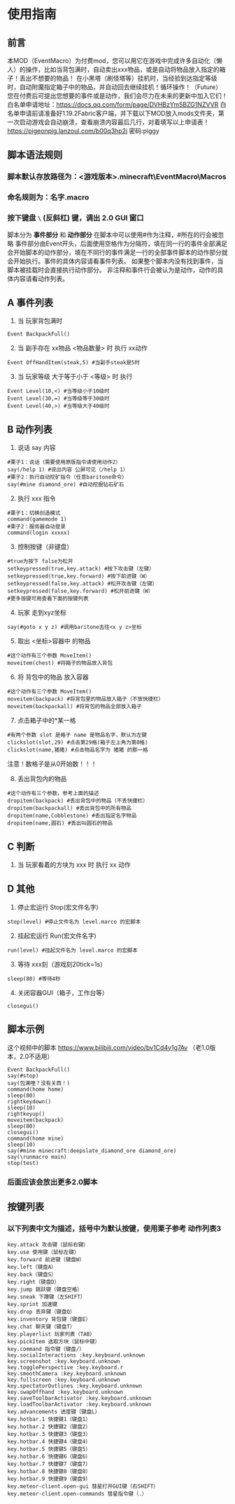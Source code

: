 # 使用指南

## 前言
本MOD（EventMacro）为付费mod，您可以用它在游戏中完成许多自动化（懒人）的操作，比如当背包满时，自动卖出xxx物品，或是自动将物品放入指定的箱子！丢出不想要的物品！
在小黑塔（刷怪塔等）挂机时，当经验到达指定等级时，自动附魔指定箱子中的物品，并自动回去继续挂机！循环操作！（Future）
您在付费后可提出您想要的事件或是动作，我们会尽力在未来的更新中加入它们！
白名单申请地址：https://docs.qq.com/form/page/DVHBzYm5BZG1NZVVR
白名单申请前请准备好1.19.2Fabric客户端，并下载以下MOD放入mods文件夹，第一次启动游戏会自动崩溃，查看崩溃内容最后几行，对着填写以上申请表！
https://pigeonpig.lanzoul.com/b00q3hp2j   密码:piggy

## 脚本语法规则

### 脚本默认存放路径为：<游戏版本>\.minecraft\EventMacro\Macros
### 命名规则为：名字.macro 
### 按下键盘 `\` (反斜杠) 键，调出 2.0 GUI 窗口

脚本分为 **事件部分** 和 **动作部分**
在脚本中可以使用#作为注释，#所在的行会被忽略
事件部分由Event开头，后面使用空格作为分隔符，填在同一行的事件全部满足会开始脚本的动作部分，填在不同行的事件满足一行的全部事件脚本的动作部分就会开始执行。事件的具体内容请看事件列表。
如果整个脚本内没有找到事件，当脚本被挂载时会直接执行动作部分。
非注释和事件行会被认为是动作，动作的具体内容请看动作列表。

## A 事件列表
1. 当 玩家背包满时 
```
Event BackpackFull()
```

2. 当 副手存在 xx物品 <物品数量> 时 执行 xx动作
```
Event OffHandItem(steak,5) #当副手steak是5时
```

3. 当 玩家等级 大于等于小于 <等级> 时 执行
```
Event Level(10,<) #当等级小于10级时
Event Level(30,=) #当等级等于30级时
Event Level(40,>) #当等级大于40级时
```

## B 动作列表

1. 说话 say 内容
```
#栗子1：说话（需要使用原版指令请使用动作2）
say(/help 1) #说出内容 公屏可见（/help 1）
#栗子2：执行自动挖矿指令（任意baritone命令）
say(#mine diamond_ore) #自动挖掘钻石矿石
```

2. 执行 xxx 指令
```
#栗子1：切换创造模式
command(gamemode 1)
#栗子2：服务器自动登录
command(login xxxxx)
```

3. 控制按键（非键盘）
```
#true为按下 false为松开
setkeypressed(true,key.attack) #按下攻击键（左键）
setkeypressed(true,key.forward) #按下前进键（W）
setkeypressed(false,key.attack) #松开攻击键（左键）
setkeypressed(false,key.forward) #松开前进键（W）
#更多按键可用查看下面的按键列表
```

4. 玩家 走到xyz坐标
```
say(#goto x y z) #调用baritone去往<x y z>坐标
```

5. 取出 <坐标>容器中 的物品
```
#这个动作有三个参数 MoveItem()
moveitem(chest) #将箱子的物品放入背包
```

6. 将 背包中的物品 放入容器
```
#这个动作有三个参数 MoveItem()
moveitem(backpack) #将背包里的物品放入箱子（不放快捷栏）
moveitem(backpackall) #将背包的物品全部放入箱子
```

7. 点击箱子中的*某一格
```
#有两个参数 slot 是格子 name 是物品名字，默认为左键
clickslot(slot,29) #点击第29格(箱子左上角为第0格)
clickslot(name,猪猪) #点击物品名字为 猪猪 的那一格
```

注意！数格子是从0开始数！！！

8. 丢出背包内的物品
```
#这个动作有三个参数，参考上面的描述
dropitem(backpack) #丢出背包中的物品（不丢快捷栏）
dropitem(backpackall) #丢出背包中的所有物品
dropitem(name,Cobblestone) #丢出指定名字物品
dropitem(name,圆石) #丢出叫圆石的物品
```

## C 判断
1. 当 玩家看着的方块为 xxx 时 执行 xx 动作


## D 其他
1. 停止宏运行 Stop(宏文件名字)
```
stop(level) #停止文件名为 level.marco 的宏脚本
```

2. 挂起宏运行 Run(宏文件名字)
```
run(level) #挂起文件名为 level.marco 的宏脚本
```

3. 等待 xxx刻（游戏刻20tick=1s）
```
sleep(80) #等待4秒
```

4. 关闭容器GUI（箱子，工作台等）
```
closegui()
```

## 脚本示例
这个视频中的脚本 https://www.bilibili.com/video/bv1Cd4y1g7Av （老1.0版本，2.0不适用）
```
Event BackpackFull()
say(#stop)
say(包满哩？没有关西！)
command(home home)
sleep(80)
rightkeydown()
sleep(10)
rightkeyup()
moveitem(backpack)
sleep(80)
closegui()
command(home mine)
sleep(10)
say(#mine minecraft:deepslate_diamond_ore diamond_ore)
say(\runmacro main)
stop(test)
```

### 后面应该会放出更多2.0脚本

## 按键列表

### 以下列表中文为描述，括号中为默认按键，使用栗子参考 动作列表3

```
key.attack 攻击键（鼠标右键）
key.use 使用键（鼠标左键）
key.forward 前进键（键盘W）
key.left（键盘A）
key.back（键盘S）
key.right（键盘D）
key.jump 跳跃键（键盘空格）
key.sneak 下蹲键（左SHIFT）
key.sprint 加速键
key.drop 丢弃键（键盘Q）
key.inventory 背包键（键盘E）
key.chat 聊天键（键盘T）
key.playerlist 玩家列表（TAB）
key.pickItem 选取方块（鼠标中键）
key.command 指令键（键盘/）
key.socialInteractions :key.keyboard.unknown
key.screenshot :key.keyboard.unknown
key.togglePerspective :key.keyboard.r
key.smoothCamera :key.keyboard.unknown
key.fullscreen :key.keyboard.unknown
key.spectatorOutlines :key.keyboard.unknown
key.swapOffhand :key.keyboard.unknown
key.saveToolbarActivator :key.keyboard.unknown
key.loadToolbarActivator :key.keyboard.unknown
key.advancements 进度键（键盘L）
key.hotbar.1 快捷键1（键盘1）
key.hotbar.2 快捷键2（键盘2）
key.hotbar.3 快捷键3（键盘3）
key.hotbar.4 快捷键4（键盘4）
key.hotbar.5 快捷键5（键盘5）
key.hotbar.6 快捷键6（键盘6）
key.hotbar.7 快捷键7（键盘7）
key.hotbar.8 快捷键8（键盘8）
key.hotbar.9 快捷键9（键盘9）
key.meteor-client.open-gui 彗星打开GUI键（右SHIFT）
key.meteor-client.open-commands 彗星指令键（.）
```
